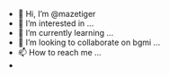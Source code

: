 - 👋 Hi, I’m @mazetiger
- 👀 I’m interested in ...
- 🌱 I’m currently learning ...
- 💞️ I’m looking to collaborate on bgmi ...
- 📫 How to reach me ...
- 

<!---
mazetiger/mazetiger is a ✨ special ✨ repository because its `README.md` (this file) appears on your GitHub profile.
You can click the Preview link to take a look at your changes.
--->
